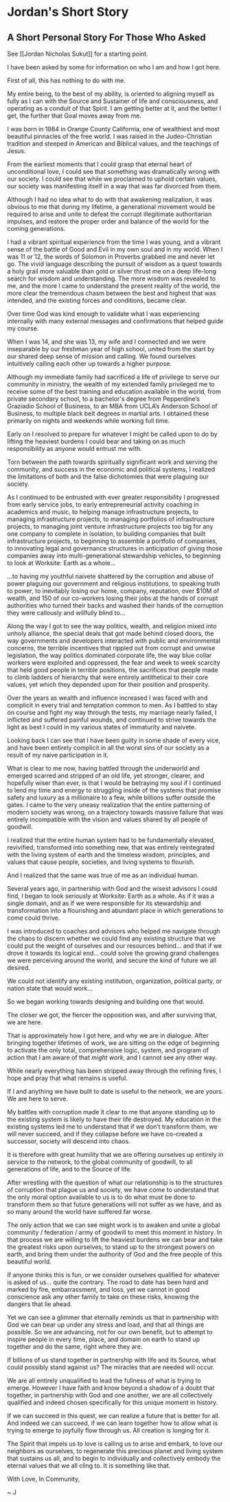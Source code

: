 # Jordan's Short Story

## A Short Personal Story For Those Who Asked
See [[Jordan Nicholas Sukut]] for a starting point. 

I have been asked by some for information on who I am and how I got here. 

First of all, this has nothing to do with me. 

My entire being, to the best of my ability, is oriented to aligning myself as fully as I can with the Source and Sustainer of life and consciousness, and operating as a conduit of that Spirit. I am getting better at it, and the better I get, the further that Goal moves away from me. 

I was born in 1984 in Orange County California, one of wealthiest and most beautiful pinnacles of the free world. I was raised in the Judeo-Christian tradition and steeped in American and Biblical values, and the teachings of Jesus. 

From the earliest moments that I could grasp that eternal heart of unconditional love, I could see that something was dramatically wrong with our society. I could see that while we proclaimed to uphold certain values, our society was manifesting itself in a way that was far divorced from them. 

Although I had no idea what to do with that awakening realization, it was obvious to me that during my lifetime, a generational movement would be required to arise and unite to defeat the corrupt illegitimate authoritarian impulses, and restore the proper order and balance of the world for the coming generations. 

I had a vibrant spiritual experience from the time I was young, and a vibrant sense of the battle of Good and Evil in my own soul and in my world. When I was 11 or 12, the words of Solomon in Proverbs grabbed me and never let go. The vivid language describing the pursuit of wisdom as a quest towards a holy grail more valuable than gold or silver thrust me on a deep life-long search for wisdom and understanding. The more wisdom was revealed to me, and the more I came to understand the present reality of the world, the more clear the tremendous chasm between the best and highest that was intended, and the existing forces and conditions, became clear.

Over time God was kind enough to validate what I was experiencing internally with many external messages and confirmations that helped guide my course. 

When I was 14, and she was 13, my wife and I connected and we were inseparable by our freshman year of high school, united from the start by our shared deep sense of mission and calling. We found ourselves intuitively calling each other up towards a higher purpose. 

Although my immediate family had sacrificed a life of privilege to serve our community in ministry, the wealth of my extended family privileged me to receive some of the best training and education available in the world, from private secondary school, to a bachelor's degree from Pepperdine’s Graziadio School of Business, to an MBA from UCLA’s Anderson School of Business, to multiple black belt degrees in martial arts. I obtained these primarily on nights and weekends while working full time. 

Early on I resolved to prepare for whatever I might be called upon to do by lifting the heaviest burdens I could bear and taking on as much responsibility as anyone would entrust me with. 

Torn between the path towards spiritually significant work and serving the community, and success in the economic and political systems, I realized the limitations of both and the false dichotomies that were plaguing our society. 

As I continued to be entrusted with ever greater responsibility I progressed from early service jobs, to early entrepreneurial activity coaching in academics and music, to helping manage infrastructure projects, to managing infrastructure projects, to managing portfolios of infrastructure projects, to managing joint venture infrastructure projects too big for any one company to complete in isolation, to building companies that built infrastructure projects, to beginning to assemble a portfolio of companies, to innovating legal and governance structures in anticipation of giving those companies away into multi-generational stewardship vehicles, to beginning to look at Worksite: Earth as a whole… 

…to having my youthful naivete shattered by the corruption and abuse of power plaguing our government and religious institutions, to speaking truth to power, to inevitably losing our home, company, reputation, over $10M of wealth, and 150 of our co-workers losing their jobs at the hands of corrupt authorities who turned their backs and washed their hands of the corruption they were callously and willfully blind to… 

Along the way I got to see the way politics, wealth, and religion mixed into unholy alliance, the special deals that got made behind closed doors, the way governments and developers interacted with public and environmental concerns, the terrible incentives that rippled out from corrupt and unwise legislation, the way politics dominated corporate life, the way blue collar workers were exploited and oppressed, the fear and week to week scarcity that held good people in terrible positions, the sacrifices that people made to climb ladders of hierarchy that were entirely antithetical to their core values, yet which they depended upon for their position and prosperity. 

Over the years as wealth and influence increased I was faced with and complicit in every trial and temptation common to men. As I battled to stay on course and fight my way through the tests, my marriage nearly failed, I inflicted and suffered painful wounds, and continued to strive towards the light as best I could in my various states of immaturity and naivete. 

Looking back I can see that I have been guilty in some shade of every vice, and have been entirely complicit in all the worst sins of our society as a result of my naive participation in it. 

What is clear to me now, having battled through the underworld and emerged scarred and stripped of an old life, yet stronger, clearer, and hopefully wiser than ever, is that I would be betraying my soul if I continued to lend my time and energy to struggling inside of the systems that promise safety and luxury as a millionaire to a few, while billions suffer outside the gates. I came to the very uneasy realization that the entire patterning of modern society was wrong, on a trajectory towards massive failure that was entirely incompatible with the vision and values shared by all people of goodwill. 

I realized that the entire human system had to be fundamentally elevated, revivified, transformed into something new, that was entirely reintegrated with the living system of earth and the timeless wisdom, principles, and values that cause people, societies, and living systems to flourish. 

And I realized that the same was true of me as an individual human.

Several years ago, in partnership with God and the wisest advisors I could find, I began to look seriously at Worksite: Earth as a whole. As if it was a single domain, and as if we were responsible for its stewardship and transformation into a flourishing and abundant place in which generations to come could thrive. 

I was introduced to coaches and advisors who helped me navigate through the chaos to discern whether we could find any existing structure that we could put the weight of ourselves and our resources behind… and that if we drove it towards its logical end… could solve the growing grand challenges we were perceiving around the world, and secure the kind of future we all desired. 

We could not identify any existing institution, organization, political party, or nation state that would work…

So we began working towards designing and building one that would. 

The closer we got, the fiercer the opposition was, and after surviving that, we are here. 

That is approximately how I got here, and why we are in dialogue. After bringing together lifetimes of work, we are sitting on the edge of beginning to activate the only total, comprehensive logic, system, and program of action that I am aware of that *might work*, and I cannot see any other way. 

While nearly everything has been stripped away through the refining fires, I hope and pray that what remains is useful. 

If I and anything we have built to date is useful to the network, we are yours. We are here to serve. 

My battles with corruption made it clear to me that anyone standing up to the existing system is likely to have their life destroyed. My education in the existing systems led me to understand that if we don’t transform them, we will never succeed, and if they collapse before we have co-created a successor, society will descend into chaos. 

It is therefore with great humility that we are offering ourselves up entirely in service to the network, to the global community of goodwill, to all generations of life, and to the Source of life. 

After wrestling with the question of what our relationship is to the structures of corruption that plague us and society, we have come to understand that the only moral option available to us is to do what must be done to transform them so that future generations will not suffer as we have, and as so many around the world have suffered far worse.

The only action that we can see might work is to awaken and unite a global community / federation / army of goodwill to meet this moment in history. In that process we are willing to lift the heaviest burdens we can bear and take the greatest risks upon ourselves, to stand up to the strongest powers on earth, and bring them under the authority of God and the free people of this beautiful world. 

If anyone thinks this is fun, or we consider ourselves qualified for whatever is asked of us… quite the contrary. The road to date has been hard and marked by fire, embarrassment, and loss, yet we cannot in good conscience ask any other family to take on these risks, knowing the dangers that lie ahead. 

Yet we can see a glimmer that eternally reminds us that in partnership with God we can bear up under any stress and load, and that all things are possible. So we are advancing, not for our own benefit, but to attempt to inspire people in every time, place, and domain on earth to stand up together and do the same, right where they are. 

If billions of us stand together in partnership with life and its Source, what could possibly stand against us? The miracles that are needed will occur. 

We are all entirely unqualified to lead the fullness of what is trying to emerge. However I have faith and know beyond a shadow of a doubt that together, in partnership with God and one another, we are all collectively qualified and indeed chosen specifically for this unique moment in history. 

If we can succeed in this quest, we can realize a future that is better for all. And indeed we can succeed, if we can learn together how to allow what is trying to emerge to joyfully flow through us. All creation is longing for it. 

The Spirit that impels us to love is calling us to arise and embark, to love our neighbors as ourselves, to regenerate this precious planet and living system that sustains us all, and to begin to individually and collectively embody the eternal values that we all cling to. It is something like that. 

With Love, In Community, 

~ J